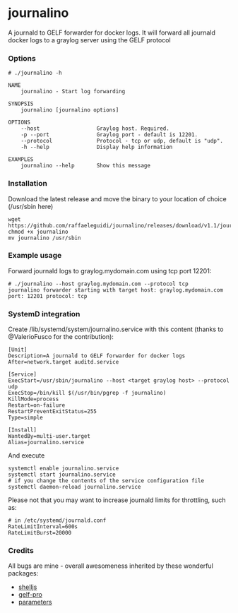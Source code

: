 # journalino
A journald to GELF forwarder for docker logs. It will forward all journald docker logs to a graylog server using the GELF protocol

### Options

```
# ./journalino -h

NAME
    journalino - Start log forwarding

SYNOPSIS
    journalino [journalino options]

OPTIONS
    --host                  Graylog host. Required.
    -p --port               Graylog port - default is 12201.
    --protocol              Protocol - tcp or udp, default is "udp".
    -h --help               Display help information

EXAMPLES
    journalino --help       Show this message
```
### Installation
Download the latest release and move the binary to your location of choice (/usr/sbin here)
```
wget https://github.com/raffaeleguidi/journalino/releases/download/v1.1/journalino
chmod +x journalino
mv journalino /usr/sbin
```
### Example usage
Forward journald logs to graylog.mydomain.com using tcp port 12201:
```
# ./journalino --host graylog.mydomain.com --protocol tcp
journalino forwarder starting with target host: graylog.mydomain.com port: 12201 protocol: tcp
```

### SystemD integration
Create /lib/systemd/system/journalino.service with this content (thanks to @ValerioFusco for the contribution): 
```
[Unit]
Description=A journald to GELF forwarder for docker logs
After=network.target auditd.service

[Service]
ExecStart=/usr/sbin/journalino --host <target graylog host> --protocol udp
ExecStop=/bin/kill $(/usr/bin/pgrep -f journalino)
KillMode=process
Restart=on-failure
RestartPreventExitStatus=255
Type=simple

[Install]
WantedBy=multi-user.target
Alias=journalino.service
```

And execute

```
systemctl enable journalino.service
systemctl start journalino.service
# if you change the contents of the service configuration file
systemctl daemon-reload journalino.service
```

Please not that you may want to increase journald limits for throttling, such as:
```
# in /etc/systemd/journald.conf
RateLimitInterval=600s
RateLimitBurst=20000
```

### Credits

All bugs are mine - overall awesomeness inherited by these wonderful packages:

* [shelljs](https://www.npmjs.com/package/shelljs)
* [gelf-pro](https://www.npmjs.com/package/gelf-pro)
* [parameters](https://www.npmjs.com/package/parameters)

